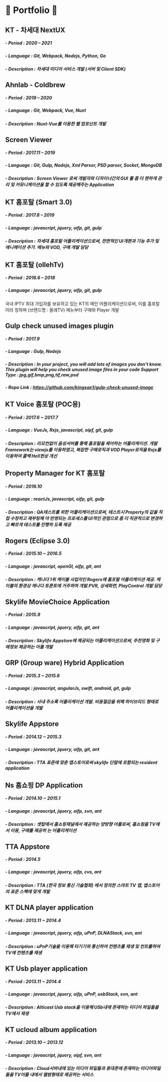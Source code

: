 # 👋 Portfolio 👋
## KT - 차세대 NextUX
##### - Period : 2020 – 2021
##### - Language : Git, Webpack, Nodejs, Python, Go
##### - Description : 차세대 미디어 서비스 개발 (서버 및 Client SDK)

## Ahnlab - Coldbrew
##### - Period : 2019 – 2020
##### - Language : Git, Webpack, Vue, Nuxt
##### - Description : Nuxt-Vue를 이용한 웹 컴포넌트 개발

## Screen Viewer
##### - Period : 2017.11 – 2019
##### - Language : Git, Gulp, Nodejs, Xml Parser, PSD parser, Socket, MongoDB
##### - Description : Screen Viewer 로써 개발자와 디자이너간의 GUI 를 좀 더 편하게 관리 및 커뮤니케이션을 할 수 있도록 제공해주는 Application 

## KT 홈포탈 (Smart 3.0)
##### - Period : 2017.8 – 2019
##### - Language : javascript, jquery, oifp, git, gulp
##### - Description : 차세대 홈포탈 어플리케이션으로써, 전면적인 UI개편과 기능 추가 및 애니메이션 추가. 메뉴와 VOD, 구매 개발 담당

## KT 홈포탈 (ollehTv)
##### - Period : 2016.6 – 2018
##### - Language : javascript, jquery, oifp, git, gulp

국내 IPTV 최대 가입자를 보유하고 있는 KT의 메인 어플리케이션으로써, 이를 홈포탈이라 칭하며 (브렌드명 : 올레TV) 메뉴부터 구매와 Player 개발

## Gulp check unused images plugin
##### - Period : 2017.9
##### - Language : Gulp, Nodejs
##### - Description : In your project, you will add lots of images you don't know. This plugin will help you check unused image files in your code Support Type : jpg,gif,bmp,png,tif,raw,psd
##### - Repo Link : https://github.com/kingsae1/gulp-check-unused-image

## KT Voice 홈포탈 (POC용)
##### - Period : 2017.6 ~ 2017.7
##### - Language : VueJs, Rxjs, javascript, oipf, git, gulp
##### - Description : 리모컨없이 음성서버를 통해 홈포탈을 제어하는 어플리케이션. 개발 Framework는 viewjs를 이용하였고, 복잡한 구매로직과 VOD Player로직을 Rxjs를 이용하여 콜백 Hell현상 개선

## Property Manager for KT 홈포탈
##### - Period : 2016.10
##### - Language : reactJs, javascript, oifp, git, gulp
##### - Description : QA테스트를 위한 어플리케이션으로써, 테스트시 Property의 값을 직접 수정하고 재부팅해 야 반영되는 프로세스를 UI적인 관점으로 좀 더 직관적으로 변경하고 빠르게 테스트를 진행하 도록 제공

## Rogers (Eclipse 3.0)
##### - Period : 2015.10 ~ 2016.5
##### - Language : javascript, openGl, oifp, git, ant
##### - Description : 캐나다 1위 케이블 사업자인 Rogers에 홈포탈 어플리케이션 제공. 케이블의 환경상 캐나다 토론토에 거주하며 개발.PVR, 상세화면, PlayControl 개발 담당

## Skylife MovieChoice Application
##### - Period : 2015.9
##### - Language : javascript, jquery, oifp, git, ant
##### - Description : Skylife Appstore에 제공되는 어플리케이션으로써, 추천영화 및 구매정보 제공하는 어플 개발

## GRP (Group ware) Hybrid Application
##### - Period : 2015.3 ~ 2015.6
##### - Language : javascript, angularJs, swift, android, git, gulp
##### - Description : 사내 주소록 어플리케이션 개발. 비용절감을 위해 하이브리드 형태로 어플리케이션을 개발

## Skylife Appstore
##### - Period : 2014.12 ~ 2015.3
##### - Language : javascript, jquery, oifp, git, ant
##### - Description : TTA 표준에 맞춘 앱스토어로써 skylife 단말에 포함되는 resident application

## Ns 홈쇼핑 DP Application
##### - Period : 2014.10 ~ 2015.1
##### - Language :  javascript, jquery, oifp, svn, ant
##### - Description : 셋탑에서 홈쇼핑채널에서 제공하는 양방향 어플로써, 홈쇼핑을 TV에서 이용, 구매를 제공하 는 어플리케이션

## TTA Appstore
##### - Period : 2014.5
##### - Language : javascript, jquery, oifp, cvs, ant
##### - Description : TTA (한국 정보 통신 기술협회) 에서 정의한 스마트 TV 앱, 앱스토어의 표준 스펙에 맞게 개발

## KT DLNA player application
##### - Period : 2013.11 ~ 2014.4
##### - Language : javascript, jquery, oifp, uPnP, DLNAStack, svn, ant
##### - Description : uPnP기술을 이용해 타기기와 통신하여 컨텐츠를 재생 및 컨트롤하여 TV에 컨텐츠를 재생

## KT Usb player application
##### - Period : 2013.11 ~ 2014.4
##### - Language : javascript, jquery, oifp, uPnP, usbStack, svn, ant
##### - Description : Alticast Usb stack을 이용해 USb내에 존재하는 미디어 파일들을 TV에서 재생

## KT ucloud album application
##### - Period : 2013.10 ~ 2013.12
##### - Language : javascript, jquery, oipf, svn, ant
##### - Description : Cloud서버내에 있는 미디어 파일들과 휴대폰에 존재하는 미디어파일들을 TV어플 내에서 앨범형태로 제공하는 서비스
